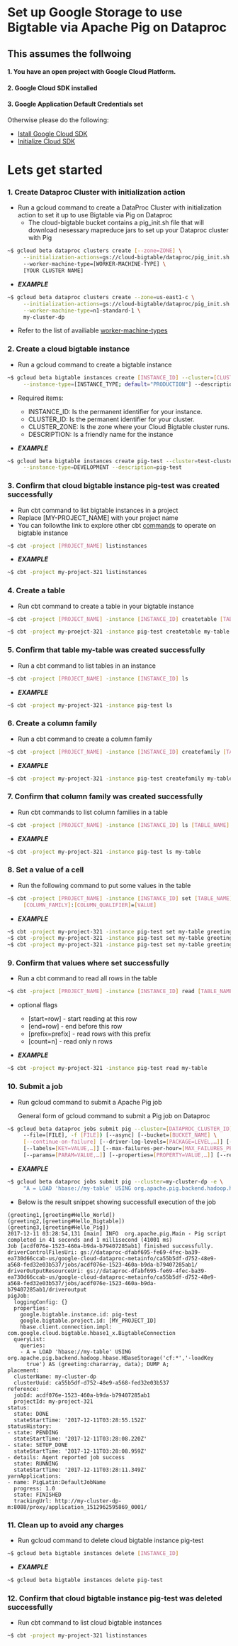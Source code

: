# Set up Google Storage to use Bigtable via Apache Pig on Dataproc


## This assumes the follwoing
#### 1. You have an open project with Google Cloud Platform.
#### 2. Google Cloud SDK installed
#### 3. Google Application Default Credentials set

Otherwise please do the following: 

- [Istall Google Cloud SDK](https://cloud.google.com/sdk/)
- [Initialize Cloud SDK](https://cloud.google.com/sdk/docs/initializing)

# Lets get started

### 1. **Create Dataproc Cluster with initialization action**

  - Run a gcloud command to create a DataProc Cluster with initialization action to set it up to use Bigtable via Pig on Dataproc
    - The cloud-bigtable bucket contains a pig_init.sh file that will download nesessary mapreduce jars to set up your Dataproc cluster with Pig
  ```sh
  ~$ gcloud beta dataproc clusters create [--zone=ZONE] \
       --initialization-actions=gs://cloud-bigtable/dataproc/pig_init.sh 
       --worker-machine-type=[WORKER-MACHINE-TYPE] \
       [YOUR CLUSTER NAME]
  ```
 
  - **_EXAMPLE_**
  ```sh
  ~$ gcloud beta dataproc clusters create --zone=us-east1-c \
       --initialization-actions=gs://cloud-bigtable/dataproc/pig_init.sh \
       --worker-machine-type=n1-standard-1 \
       my-cluster-dp
  ```
- Refer to the list of availiable [worker-machine-types](https://cloud.google.com/compute/docs/machine-types)

### 2. **Create a cloud bigtable instance**

  - Run a gcloud command to create a bigtable instance
  ```sh
  ~$ gcloud beta bigtable instances create [INSTANCE_ID] --cluster=[CLUSTER_ID] --cluster-zone=[CLUSTER_ZONE] \
       --instance-type=[INSTANCE_TYPE; default="PRODUCTION"] --description=[DESCRIPTION]
  ```
  - Required items:
    - INSTANCE_ID: Is the permanent identifier for your instance.
    - CLUSTER_ID: Is the permanent identifier for your cluster.
    - CLUSTER_ZONE: Is the zone where your Cloud Bigtable cluster runs.
    - DESCRIPTION: Is a friendly name for the instance
 
  - **_EXAMPLE_**
  ```sh
  ~$ gcloud beta bigtable instances create pig-test --cluster=test-cluster --cluster-zone=us-east1-c \
       --instance-type=DEVELOPMENT --description=pig-test
  ```

### 3. **Confirm that cloud bigtable instance pig-test was created successfully**
 
  - Run cbt command to list bigtable instances in a project
  - Replace [MY-PROJECT_NAME] with your project name
  - You can followthe link to explore other cbt [commands](https://cloud.google.com/bigtable/docs/go/cbt-reference) to operate on bigtable instance

  ```sh
  ~$ cbt -project [PROJECT_NAME] listinstances
  ```

  - **_EXAMPLE_**
  ```sh
  ~$ cbt -project my-project-321 listinstances
  ```

### 4. **Create a table**

  - Run cbt command to create a table in your bigtable instance
  ```sh
  ~$ cbt -project [PROJECT_NAME] -instance [INSTANCE_ID] createtable [TABLE_NAME] initial_splits=row
  ```

  ```sh
  ~$ cbt -project my-proejct-321 -instance pig-test createtable my-table initial_splits=row
  ```

### 5. **Confirm that table my-table was created successfully**

  - Run a cbt command to list tables in an instance
  ```sh
  ~$ cbt -project [PROJECT_NAME] -instance [INSTANCE_ID] ls
  ```
 
  - **_EXAMPLE_**
  ```sh
  ~$ cbt -project my-project-321 -instance pig-test ls
  ```


### 6. **Create a column family**

  - Run a cbt command to create a column family
  ```sh
  ~$ cbt -project [PROJECT_NAME] -instance [INSTANCE_ID] createfamily [TABLE] [COLUMN_FAMILY_NAME]
  ```

  - **_EXAMPLE_**
  ```sh
  ~$ cbt -project my-project-321 -instance pig-test createfamily my-table cf
  ```

### 7. **Confirm that column family was created successfully**

  - Run cbt commands to list column families in a table
  ```sh
  ~$ cbt -project [PROJECT_NAME] -instance [INSTANCE_ID] ls [TABLE_NAME]
  ```
 
  - **_EXAMPLE_**
  ```sh
  ~$ cbt -project my-project-321 -instance pig-test ls my-table
  ```

### 8. **Set a value of a cell**

  - Run the following command to put some values in the table
  ```sh
  ~$ cbt -project [PROJECT_NAME] -instance [INSTANCE_ID] set [TABLE_NAME] [ROW_NAME] \
       [COLUMN_FAMILY]:[COLUMN_QUALIFIER]=[VALUE]
  ```
  
  - **_EXAMPLE_**
  ```sh
  ~$ cbt -project my-project-321 -instance pig-test set my-table greeting1 cf:greeting=Hello_World!
  ~$ cbt -project my-project-321 -instance pig-test set my-table greeting2 cf:greeting=Hello_Bigtable!
  ~$ cbt -project my-project-321 -instance pig-test set my-table greeting3 cf:greeting=Hello_Pig!
  ```

### 9. **Confirm that values where set successfully**

  - Run a cbt command to read all rows in the table
  ```sh
  ~$ cbt -project [PROJECT_NAME] -instance [INSTANCE_ID] read [TABLE_NAME]
  ```
  - optional flags

    - [start=row]     - start reading at this row
    - [end=row]       - end before this row
    - [prefix=prefix] - read rows with this prefix
    - [count=n]       - read only n rows

  - **_EXAMPLE_**
  ```sh
  ~$ cbt -project my-project-321 -instance pig-test read my-table
  ```

### 10. **Submit a job**

  - Run gcloud command to submit a Apache Pig job

	General form of gcloud command to submit a Pig job on Dataproc
    
  ```sh
  ~$ gcloud beta dataproc jobs submit pig --cluster=[DATAPROC_CLUSTER_ID] (--execute=[QUERY], -e [QUERY]| \
       --file=[FILE], -f [FILE]) [--async] [--bucket=[BUCKET_NAME] \
       [--continue-on-failure] [--driver-log-levels=[PACKAGE=LEVEL,…]] [--jars=[JAR,…]] \
       [--labels=[KEY=VALUE,…]] [--max-failures-per-hour=[MAX_FAILURES_PER_HOUR]] \
       [--params=[PARAM=VALUE,…]] [--properties=[PROPERTY=VALUE,…]] [--region=[REGION]] [GCLOUD_WIDE_FLAG …]
  ```

  - **_EXAMPLE_**
  ```sh
  ~$ gcloud beta dataproc jobs submit pig --cluster=my-cluster-dp -e \
       "A = LOAD 'hbase://my-table' USING org.apache.pig.backend.hadoop.hbase.HBaseStorage('cf:*','-loadKey true') AS (grgeeting:chararray, data); DUMP A;" --properties=google.bigtable.project.id=my-project-321,google.bigtable.instance.id=pig-test,hbase.client.connection.impl=com.google.cloud.bigtable.hbase1_x.BigtableConnection
  ```  

  - Below is the result snippet showing successfull execution of the job
  ```  
  (greeting1,[greeting#Hello_World])
  (greeting2,[greeting#Hello_Bigtable])
  (greeting3,[greeting#Hello_Pig])
  2017-12-11 03:28:54,131 [main] INFO  org.apache.pig.Main - Pig script completed in 41 seconds and 1 millisecond (41001 ms)
  Job [acdf076e-1523-460a-b9da-b79407285ab1] finished successfully.
  driverControlFilesUri: gs://dataproc-dfabf695-fe69-4fec-ba39-ea730d66ccab-us/google-cloud-dataproc-metainfo/ca55b5df-d752-48e9-a568-fed32e03b537/jobs/acdf076e-1523-460a-b9da-b79407285ab1/
  driverOutputResourceUri: gs://dataproc-dfabf695-fe69-4fec-ba39-ea730d66ccab-us/google-cloud-dataproc-metainfo/ca55b5df-d752-48e9-a568-fed32e03b537/jobs/acdf076e-1523-460a-b9da-b79407285ab1/driveroutput
  pigJob:
    loggingConfig: {}
    properties:
      google.bigtable.instance.id: pig-test
      google.bigtable.project.id: [MY_PROJECT_ID]
      hbase.client.connection.impl: com.google.cloud.bigtable.hbase1_x.BigtableConnection
    queryList:
      queries:
      - A = LOAD 'hbase://my-table' USING org.apache.pig.backend.hadoop.hbase.HBaseStorage('cf:*','-loadKey
        true') AS (greeting:chararray, data); DUMP A;
  placement:
    clusterName: my-cluster-dp
    clusterUuid: ca55b5df-d752-48e9-a568-fed32e03b537
  reference:
    jobId: acdf076e-1523-460a-b9da-b79407285ab1
    projectId: my-project-321
  status:
    state: DONE
    stateStartTime: '2017-12-11T03:28:55.152Z'
  statusHistory:
  - state: PENDING
    stateStartTime: '2017-12-11T03:28:08.220Z'
  - state: SETUP_DONE
    stateStartTime: '2017-12-11T03:28:08.959Z'
  - details: Agent reported job success
    state: RUNNING
    stateStartTime: '2017-12-11T03:28:11.349Z'
  yarnApplications:
  - name: PigLatin:DefaultJobName
    progress: 1.0
    state: FINISHED
    trackingUrl: http://my-cluster-dp-m:8088/proxy/application_1512962595869_0001/
  ```

### 11. **Clean up to avoid any charges**

  - Run gcloud command to delete cloud bigtable instance pig-test
  ```sh
  ~$ gcloud beta bigtable instances delete [INSTANCE_ID]  
  ```

  - **_EXAMPLE_**
  ```sh
  ~$ gcloud beta bigtable instances delete pig-test  
  ```

### 12. **Confirm that cloud bigtable instance pig-test was deleted successfully**

  - Run cbt command to list cloud bigtable instances
  ```sh
  ~$ cbt -project my-project-321 listinstances
  ```
